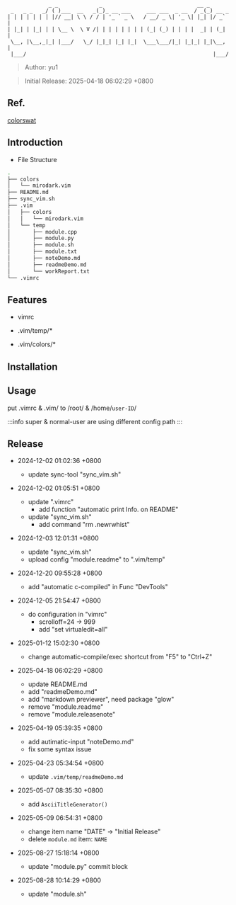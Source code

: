 ```
             _ _             _                              __ _       
 _   _ _   _/ ( )___  __   _(_)_ __ ___     ___ ___  _ __  / _(_) __ _ 
| | | | | | | |// __| \ \ / / | '_ ` _ \   / __/ _ \| '_ \| |_| |/ _` |
| |_| | |_| | | \__ \  \ V /| | | | | | | | (_| (_) | | | |  _| | (_| |
 \__, |\__,_|_| |___/   \_/ |_|_| |_| |_|  \___\___/|_| |_|_| |_|\__, |
 |___/                                                           |___/ 

```

> Author: yu1

> Initial Release: 2025-04-18 06:02:29 +0800

## Ref.
[colorswat](https://colorswat.ch/vim/)

## Introduction
* File Structure
```bash 
.
├── colors
│   └── mirodark.vim
├── README.md
├── sync_vim.sh
├── .vim
│   ├── colors
│   │   └── mirodark.vim
│   └── temp
│       ├── module.cpp
│       ├── module.py
│       ├── module.sh
│       ├── module.txt
│       ├── noteDemo.md
│       ├── readmeDemo.md
│       └── workReport.txt
└── .vimrc
```
## Features
* vimrc 

* .vim/temp/*

* .vim/colors/*

## Installation
 
## Usage
put .vimrc & .vim/ to /root/ & /home/`user-ID`/

:::info
super & normal-user are using different config path
:::
 

## Release
* 2024-12-02 01:02:36 +0800
	* update sync-tool "sync_vim.sh"

* 2024-12-02 01:05:51 +0800
	* update ".vimrc"
   	 	* add function "automatic print Info. on README"
	* update "sync_vim.sh"
		* add command "rm .newrwhist"

* 2024-12-03 12:01:31 +0800
	* update "sync_vim.sh"
	* upload config "module.readme" to ".vim/temp"

* 2024-12-20 09:55:28 +0800
	* add "automatic c-compiled" in Func "DevTools"
 
* 2024-12-05 21:54:47 +0800
	* do configuration in "vimrc"
		* scrolloff=24 -> 999
		* add "set virtualedit=all"

* 2025-01-12 15:02:30 +0800
	* change automatic-compile/exec shortcut from "F5" to "Ctrl+Z"

* 2025-04-18 06:02:29 +0800
	* update README.md
	* add "readmeDemo.md"
	* add "markdown previewer", need package "glow"
	* remove "module.readme"
	* remove "module.releasenote"

* 2025-04-19 05:39:35 +0800
	* add autimatic-input "noteDemo.md"
	* fix some syntax issue

* 2025-04-23 05:34:54 +0800
	* update `.vim/temp/readmeDemo.md`

* 2025-05-07 08:35:30 +0800
	* add `AsciiTitleGenerator()`

* 2025-05-09 06:54:31 +0800
	* change item name "DATE" -> "Initial Release"
	* delete `module.md` item: `NAME`

* 2025-08-27 15:18:14 +0800
	* update "module.py" commit block

* 2025-08-28 10:14:29 +0800
	* update "module.sh"
